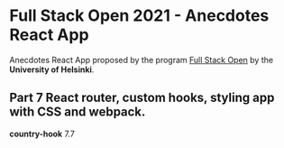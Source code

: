 # Full Stack Open 2021 - Anecdotes React App

Anecdotes React App proposed by the program [Full Stack Open](https://fullstackopen.com/en) by the **University of Helsinki**.<br>

## Part 7 React router, custom hooks, styling app with CSS and webpack.
**country-hook** 7.7 <br>